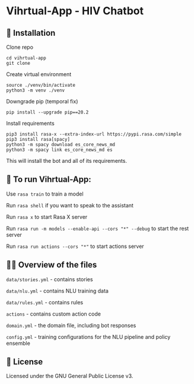 # Vihrtual-App - HIV Chatbot


## 👷‍ Installation

Clone repo
```
cd vihrtual-app
git clone
```
Create virtual environment
```
source ./venv/bin/activate
python3 -m venv ./venv
```

Downgrade pip (temporal fix)
```
pip install --upgrade pip==20.2
```

Install requirements
```
pip3 install rasa-x --extra-index-url https://pypi.rasa.com/simple
pip3 install rasa[spacy]
python3 -m spacy download es_core_news_md
python3 -m spacy link es_core_news_md es
```


This will install the bot and all of its requirements.

## 🤖 To run Vihrtual-App:

Use `rasa train` to train a model 

Run `rasa shell` if you want to speak to the assistant

Run `rasa x` to start Rasa X server

Run `rasa run -m models --enable-api --cors "*" --debug` to start the rest server

Run `rasa run actions --cors "*"` to start actions server

## 👩‍💻 Overview of the files

`data/stories.yml` - contains stories 

`data/nlu.yml` - contains NLU training data

`data/rules.yml` - contains rules

`actions` - contains custom action code

`domain.yml` - the domain file, including bot responses

`config.yml` - training configurations for the NLU pipeline and policy ensemble

## :gift: License
Licensed under the GNU General Public License v3.